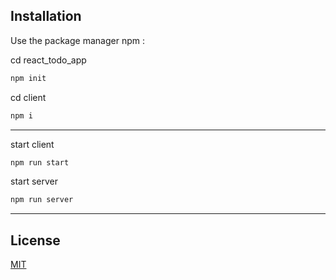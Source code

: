 ## Installation

Use the package manager npm :

cd react_todo_app
```bash
npm init
```
cd client
```bash
npm i
```
-------------------------
start client
```bash
npm run start
```
start server
```bash
npm run server
```
------------------------
## License
[MIT](https://choosealicense.com/licenses/mit/)
